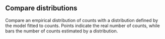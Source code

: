 ## Compare distributions

Compare an empirical distribution of counts with a distribution defined by the model fitted to counts. Points indicate the real number of counts, while bars the number of counts estimated by a distribution.
